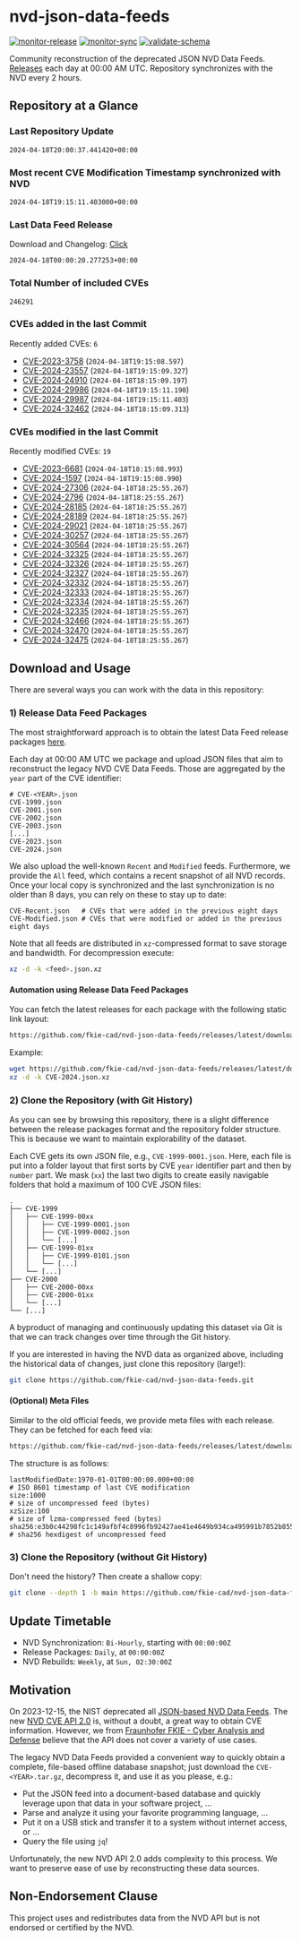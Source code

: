 # nvd-json-data-feeds

[![monitor-release](https://github.com/fkie-cad/nvd-json-data-feeds/actions/workflows/monitor_release.yml/badge.svg)](https://github.com/fkie-cad/nvd-json-data-feeds/actions/workflows/monitor_release.yml)
[![monitor-sync](https://github.com/fkie-cad/nvd-json-data-feeds/actions/workflows/monitor_sync.yml/badge.svg)](https://github.com/fkie-cad/nvd-json-data-feeds/actions/workflows/monitor_sync.yml)
[![validate-schema](https://github.com/fkie-cad/nvd-json-data-feeds/actions/workflows/validate_schema.yml/badge.svg)](https://github.com/fkie-cad/nvd-json-data-feeds/actions/workflows/validate_schema.yml)

Community reconstruction of the deprecated JSON NVD Data Feeds.
[Releases](https://github.com/fkie-cad/nvd-json-data-feeds/releases/latest) each day at 00:00 AM UTC.
Repository synchronizes with the NVD every 2 hours.

## Repository at a Glance

### Last Repository Update

```plain
2024-04-18T20:00:37.441420+00:00
```

### Most recent CVE Modification Timestamp synchronized with NVD

```plain
2024-04-18T19:15:11.403000+00:00
```

### Last Data Feed Release

Download and Changelog: [Click](https://github.com/fkie-cad/nvd-json-data-feeds/releases/latest)

```plain
2024-04-18T00:00:20.277253+00:00
```

### Total Number of included CVEs

```plain
246291
```

### CVEs added in the last Commit

Recently added CVEs: `6`

- [CVE-2023-3758](CVE-2023/CVE-2023-37xx/CVE-2023-3758.json) (`2024-04-18T19:15:08.597`)
- [CVE-2024-23557](CVE-2024/CVE-2024-235xx/CVE-2024-23557.json) (`2024-04-18T19:15:09.327`)
- [CVE-2024-24910](CVE-2024/CVE-2024-249xx/CVE-2024-24910.json) (`2024-04-18T18:15:09.197`)
- [CVE-2024-29986](CVE-2024/CVE-2024-299xx/CVE-2024-29986.json) (`2024-04-18T19:15:11.190`)
- [CVE-2024-29987](CVE-2024/CVE-2024-299xx/CVE-2024-29987.json) (`2024-04-18T19:15:11.403`)
- [CVE-2024-32462](CVE-2024/CVE-2024-324xx/CVE-2024-32462.json) (`2024-04-18T18:15:09.313`)


### CVEs modified in the last Commit

Recently modified CVEs: `19`

- [CVE-2023-6681](CVE-2023/CVE-2023-66xx/CVE-2023-6681.json) (`2024-04-18T18:15:08.993`)
- [CVE-2024-1597](CVE-2024/CVE-2024-15xx/CVE-2024-1597.json) (`2024-04-18T19:15:08.990`)
- [CVE-2024-27306](CVE-2024/CVE-2024-273xx/CVE-2024-27306.json) (`2024-04-18T18:25:55.267`)
- [CVE-2024-2796](CVE-2024/CVE-2024-27xx/CVE-2024-2796.json) (`2024-04-18T18:25:55.267`)
- [CVE-2024-28185](CVE-2024/CVE-2024-281xx/CVE-2024-28185.json) (`2024-04-18T18:25:55.267`)
- [CVE-2024-28189](CVE-2024/CVE-2024-281xx/CVE-2024-28189.json) (`2024-04-18T18:25:55.267`)
- [CVE-2024-29021](CVE-2024/CVE-2024-290xx/CVE-2024-29021.json) (`2024-04-18T18:25:55.267`)
- [CVE-2024-30257](CVE-2024/CVE-2024-302xx/CVE-2024-30257.json) (`2024-04-18T18:25:55.267`)
- [CVE-2024-30564](CVE-2024/CVE-2024-305xx/CVE-2024-30564.json) (`2024-04-18T18:25:55.267`)
- [CVE-2024-32325](CVE-2024/CVE-2024-323xx/CVE-2024-32325.json) (`2024-04-18T18:25:55.267`)
- [CVE-2024-32326](CVE-2024/CVE-2024-323xx/CVE-2024-32326.json) (`2024-04-18T18:25:55.267`)
- [CVE-2024-32327](CVE-2024/CVE-2024-323xx/CVE-2024-32327.json) (`2024-04-18T18:25:55.267`)
- [CVE-2024-32332](CVE-2024/CVE-2024-323xx/CVE-2024-32332.json) (`2024-04-18T18:25:55.267`)
- [CVE-2024-32333](CVE-2024/CVE-2024-323xx/CVE-2024-32333.json) (`2024-04-18T18:25:55.267`)
- [CVE-2024-32334](CVE-2024/CVE-2024-323xx/CVE-2024-32334.json) (`2024-04-18T18:25:55.267`)
- [CVE-2024-32335](CVE-2024/CVE-2024-323xx/CVE-2024-32335.json) (`2024-04-18T18:25:55.267`)
- [CVE-2024-32466](CVE-2024/CVE-2024-324xx/CVE-2024-32466.json) (`2024-04-18T18:25:55.267`)
- [CVE-2024-32470](CVE-2024/CVE-2024-324xx/CVE-2024-32470.json) (`2024-04-18T18:25:55.267`)
- [CVE-2024-32475](CVE-2024/CVE-2024-324xx/CVE-2024-32475.json) (`2024-04-18T18:25:55.267`)


## Download and Usage

There are several ways you can work with the data in this repository:

### 1) Release Data Feed Packages

The most straightforward approach is to obtain the latest Data Feed release packages [here](https://github.com/fkie-cad/nvd-json-data-feeds/releases/latest).

Each day at 00:00 AM UTC we package and upload JSON files that aim to reconstruct the legacy NVD CVE Data Feeds.
Those are aggregated by the `year` part of the CVE identifier:

```
# CVE-<YEAR>.json
CVE-1999.json
CVE-2001.json
CVE-2002.json
CVE-2003.json
[...]
CVE-2023.json
CVE-2024.json
```

We also upload the well-known `Recent` and `Modified` feeds.
Furthermore, we provide the `All` feed, which contains a recent snapshot of all NVD records.
Once your local copy is synchronized and the last synchronization is no older than 8 days, you can rely on these to stay up to date:

```plain
CVE-Recent.json   # CVEs that were added in the previous eight days
CVE-Modified.json # CVEs that were modified or added in the previous eight days
```

Note that all feeds are distributed in `xz`-compressed format to save storage and bandwidth.
For decompression execute:

```sh
xz -d -k <feed>.json.xz
```

#### Automation using Release Data Feed Packages

You can fetch the latest releases for each package with the following static link layout:

```sh
https://github.com/fkie-cad/nvd-json-data-feeds/releases/latest/download/CVE-<YEAR>.json.xz
```

Example:

```sh
wget https://github.com/fkie-cad/nvd-json-data-feeds/releases/latest/download/CVE-2024.json.xz
xz -d -k CVE-2024.json.xz
```

### 2) Clone the Repository (with Git History)

As you can see by browsing this repository, there is a slight difference between the release packages format and the repository folder structure.
This is because we want to maintain explorability of the dataset.

Each CVE gets its own JSON file, e.g., `CVE-1999-0001.json`.
Here, each file is put into a folder layout that first sorts by CVE `year` identifier part and then by `number` part.
We mask (`xx`) the last two digits to create easily navigable folders that hold a maximum of 100 CVE JSON files:

```plain
.
├── CVE-1999
│   ├── CVE-1999-00xx
│   │   ├── CVE-1999-0001.json
│   │   ├── CVE-1999-0002.json
│   │   └── [...]
│   ├── CVE-1999-01xx
│   │   ├── CVE-1999-0101.json
│   │   └── [...]
│   └── [...]
├── CVE-2000
│   ├── CVE-2000-00xx
│   ├── CVE-2000-01xx
│   └── [...]
└── [...]
```

A byproduct of managing and continuously updating this dataset via Git is that we can track changes over time through the Git history.

If you are interested in having the NVD data as organized above, including the historical data of changes, just clone this repository (large!):

```sh
git clone https://github.com/fkie-cad/nvd-json-data-feeds.git
```

#### (Optional) Meta Files

Similar to the old official feeds, we provide meta files with each release. They can be fetched for each feed via:

```sh
https://github.com/fkie-cad/nvd-json-data-feeds/releases/latest/download/CVE-<YEAR>.meta
```

The structure is as follows:

```plain
lastModifiedDate:1970-01-01T00:00:00.000+00:00                          # ISO 8601 timestamp of last CVE modification
size:1000                                                               # size of uncompressed feed (bytes)
xzSize:100                                                              # size of lzma-compressed feed (bytes)
sha256:e3b0c44298fc1c149afbf4c8996fb92427ae41e4649b934ca495991b7852b855 # sha256 hexdigest of uncompressed feed
```

### 3) Clone the Repository (without Git History)

Don't need the history? Then create a shallow copy:

```sh
git clone --depth 1 -b main https://github.com/fkie-cad/nvd-json-data-feeds.git
```


## Update Timetable

* NVD Synchronization: `Bi-Hourly`, starting with `00:00:00Z`
* Release Packages: `Daily`, at `00:00:00Z`
* NVD Rebuilds: `Weekly`, at `Sun, 02:30:00Z`


## Motivation

On 2023-12-15, the NIST deprecated all [JSON-based NVD Data Feeds](https://nvd.nist.gov/vuln/data-feeds#divRetirementBanner-1).
The new [NVD CVE API 2.0](https://nvd.nist.gov/developers/vulnerabilities) is, without a doubt, a great way to obtain CVE information.
However, we from [Fraunhofer FKIE - Cyber Analysis and Defense](https://www.fkie.fraunhofer.de/en/departments/cad.html) believe that the API does not cover a variety of use cases.

The legacy NVD Data Feeds provided a convenient way to quickly obtain a complete, file-based offline database snapshot; just download the `CVE-<YEAR>.tar.gz`, decompress it, and use it as you please, e.g.:

- Put the JSON feed into a document-based database and quickly leverage upon that data in your software project, ...
- Parse and analyze it using your favorite programming language, ...
- Put it on a USB stick and transfer it to a system without internet access, or ...
- Query the file using `jq`!

Unfortunately, the new NVD API 2.0 adds complexity to this process.
We want to preserve ease of use by reconstructing these data sources.

## Non-Endorsement Clause

This project uses and redistributes data from the NVD API but is not endorsed or certified by the NVD.